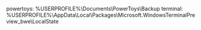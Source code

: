 powertoys: %USERPROFILE%\Documents\PowerToys\Backup
terminal: %USERPROFILE%\AppData\Local\Packages\Microsoft.WindowsTerminalPreview_bwe\LocalState
